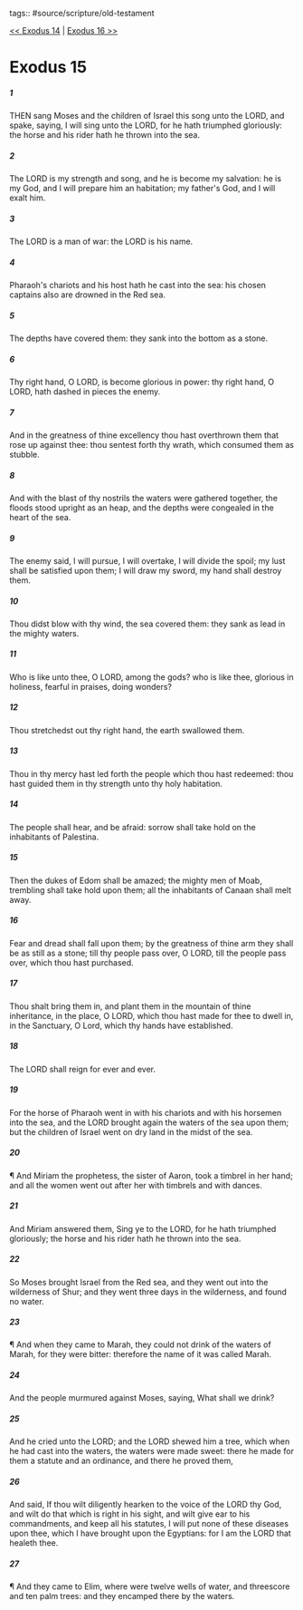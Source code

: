 tags:: #source/scripture/old-testament

[<< Exodus 14](old-testament/02_Exodus/Exodus_14.md) | [Exodus 16 >>](old-testament/02_Exodus/Exodus_16.md)

# Exodus 15

##### 1

THEN sang Moses and the children of Israel this song unto the LORD, and spake, saying, I will sing unto the LORD, for he hath triumphed gloriously: the horse and his rider hath he thrown into the sea.

##### 2

The LORD is my strength and song, and he is become my salvation: he is my God, and I will prepare him an habitation; my father's God, and I will exalt him.

##### 3

The LORD is a man of war: the LORD is his name.

##### 4

Pharaoh's chariots and his host hath he cast into the sea: his chosen captains also are drowned in the Red sea.

##### 5

The depths have covered them: they sank into the bottom as a stone.

##### 6

Thy right hand, O LORD, is become glorious in power: thy right hand, O LORD, hath dashed in pieces the enemy.

##### 7

And in the greatness of thine excellency thou hast overthrown them that rose up against thee: thou sentest forth thy wrath, which consumed them as stubble.

##### 8

And with the blast of thy nostrils the waters were gathered together, the floods stood upright as an heap, and the depths were congealed in the heart of the sea.

##### 9

The enemy said, I will pursue, I will overtake, I will divide the spoil; my lust shall be satisfied upon them; I will draw my sword, my hand shall destroy them.

##### 10

Thou didst blow with thy wind, the sea covered them: they sank as lead in the mighty waters.

##### 11

Who is like unto thee, O LORD, among the gods? who is like thee, glorious in holiness, fearful in praises, doing wonders?

##### 12

Thou stretchedst out thy right hand, the earth swallowed them.

##### 13

Thou in thy mercy hast led forth the people which thou hast redeemed: thou hast guided them in thy strength unto thy holy habitation.

##### 14

The people shall hear, and be afraid: sorrow shall take hold on the inhabitants of Palestina.

##### 15

Then the dukes of Edom shall be amazed; the mighty men of Moab, trembling shall take hold upon them; all the inhabitants of Canaan shall melt away.

##### 16

Fear and dread shall fall upon them; by the greatness of thine arm they shall be as still as a stone; till thy people pass over, O LORD, till the people pass over, which thou hast purchased.

##### 17

Thou shalt bring them in, and plant them in the mountain of thine inheritance, in the place, O LORD, which thou hast made for thee to dwell in, in the Sanctuary, O Lord, which thy hands have established.

##### 18

The LORD shall reign for ever and ever.

##### 19

For the horse of Pharaoh went in with his chariots and with his horsemen into the sea, and the LORD brought again the waters of the sea upon them; but the children of Israel went on dry land in the midst of the sea.

##### 20

¶ And Miriam the prophetess, the sister of Aaron, took a timbrel in her hand; and all the women went out after her with timbrels and with dances.

##### 21

And Miriam answered them, Sing ye to the LORD, for he hath triumphed gloriously; the horse and his rider hath he thrown into the sea.

##### 22

So Moses brought Israel from the Red sea, and they went out into the wilderness of Shur; and they went three days in the wilderness, and found no water.

##### 23

¶ And when they came to Marah, they could not drink of the waters of Marah, for they were bitter: therefore the name of it was called Marah.

##### 24

And the people murmured against Moses, saying, What shall we drink?

##### 25

And he cried unto the LORD; and the LORD shewed him a tree, which when he had cast into the waters, the waters were made sweet: there he made for them a statute and an ordinance, and there he proved them,

##### 26

And said, If thou wilt diligently hearken to the voice of the LORD thy God, and wilt do that which is right in his sight, and wilt give ear to his commandments, and keep all his statutes, I will put none of these diseases upon thee, which I have brought upon the Egyptians: for I am the LORD that healeth thee.

##### 27

¶ And they came to Elim, where were twelve wells of water, and threescore and ten palm trees: and they encamped there by the waters.
